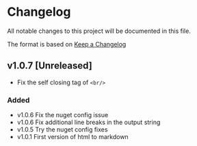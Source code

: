 # Changelog

All notable changes to this project will be documented in this file.

The format is based on [Keep a Changelog](https://keepachangelog.com/en/1.1.0/)

## v1.0.7 [Unreleased]
- Fix the self closing tag of `<br/>`

### Added

- v1.0.6 Fix the nuget config issue
- v1.0.6 Fix additional line breaks in the output string
- v1.0.5 Try the nuget config fixes
- v1.0.1 First version of html to markdown  